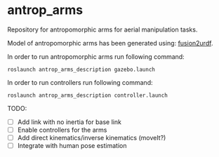 # antrop_arms

Repository for antropomorphic arms for aerial manipulation tasks. 

Model of antropomorphic arms has been generated using: [fusion2urdf](https://github.com/syuntoku14/fusion2urdf/blob/master/URDF_Exporter/URDF_Exporter.py). 

In order to run antropomorphic arms run following command: 
``` 
roslaunch antrop_arms_description gazebo.launch
```

In order to run controllers run following command: 
```
roslaunch antrop_arms_description controller.launch
```

TODO: 
- [ ] Add link with no inertia for base link 
- [ ] Enable controllers for the arms
- [ ] Add direct kinematics/inverse kinematics (moveIt?) 
- [ ] Integrate with human pose estimation 
